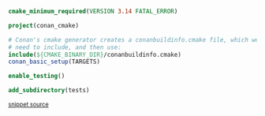 

```cmake
cmake_minimum_required(VERSION 3.14 FATAL_ERROR)

project(conan_cmake)

# Conan's cmake generator creates a conanbuildinfo.cmake file, which we
# need to include, and then use:
include(${CMAKE_BINARY_DIR}/conanbuildinfo.cmake)
conan_basic_setup(TARGETS)

enable_testing()

add_subdirectory(tests)
```
<sup><a href='https://github.com/claremacrae/ApprovalTests.cpp.CMakeSamples/blob/main/./conan_cmake/CMakeLists.txt' title='File snippet was copied from'>snippet source</a></sup>

